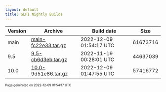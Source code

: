 ```yaml
---
layout: default
title: GLPI Nightly Builds
---
```


Version|Archive|Build date|Size
---|---|---|---
main|[main-fc22e33.tar.gz](main-fc22e33.tar.gz)|2022-12-09 01:54:17 UTC|61673716
9.5|[9.5-cb6d3eb.tar.gz](9.5-cb6d3eb.tar.gz)|2022-11-19 00:28:01 UTC|44637039
10.0|[10.0-9d51e86.tar.gz](10.0-9d51e86.tar.gz)|2022-12-09 01:47:55 UTC|57416772

<font size="1">Page generated on 2022-12-09 01:54:17 UTC</font>
